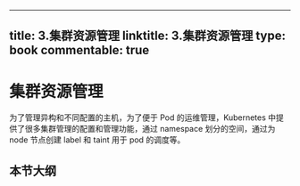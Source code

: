 
---
title: 3.集群资源管理
linktitle: 3.集群资源管理
type: book
commentable: true
---

# 集群资源管理

为了管理异构和不同配置的主机，为了便于 Pod 的运维管理，Kubernetes 中提供了很多集群管理的配置和管理功能，通过 namespace 划分的空间，通过为 node 节点创建 label 和 taint 用于 pod 的调度等。

## 本节大纲

    